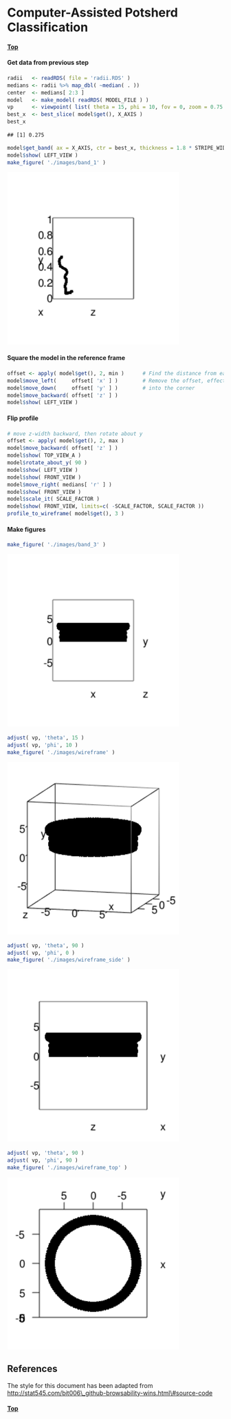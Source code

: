 
# Computer-Assisted Potsherd Classification

#### [Top](../README.md)

#### Get data from previous step

``` r
radii   <- readRDS( file = 'radii.RDS' )
medians <- radii %>% map_dbl( ~median( . ))
center  <- medians[ 2:3 ]
model   <- make_model( readRDS( MODEL_FILE ) )
vp      <- viewpoint( list( theta = 15, phi = 10, fov = 0, zoom = 0.75 ))
best_x  <- best_slice( model$get(), X_AXIS )
best_x
```

    ## [1] 0.275

``` r
model$get_band( ax = X_AXIS, ctr = best_x, thickness = 1.8 * STRIPE_WIDTH )
model$show( LEFT_VIEW )
make_figure( './images/band_1' )
```

<img src="./images/band_1.png" width="400">

#### Square the model in the reference frame

``` r
offset <- apply( model$get(), 2, min )      # Find the distance from each axis to the nearest model point
model$move_left(     offset[ 'x' ] )        # Remove the offset, effectively pushing the object
model$move_down(     offset[ 'y' ] )        # into the corner
model$move_backward( offset[ 'z' ] )
model$show( LEFT_VIEW )
```

#### Flip profile

``` r
# move z-width backward, then rotate about y
offset <- apply( model$get(), 2, max ) 
model$move_backward( offset[ 'z' ] )
model$show( TOP_VIEW_A )
model$rotate_about_y( 90 )
model$show( LEFT_VIEW )
model$show( FRONT_VIEW )
model$move_right( medians[ 'r' ] )
model$show( FRONT_VIEW )
model$scale_it( SCALE_FACTOR )
model$show( FRONT_VIEW, limits=c( -SCALE_FACTOR, SCALE_FACTOR ))
profile_to_wireframe( model$get(), 3 )
```

#### Make figures

``` r
make_figure( './images/band_3' )
```

<img src="./images/band_3.png" width="400">

``` r
adjust( vp, 'theta', 15 )
adjust( vp, 'phi', 10 )
make_figure( './images/wireframe' )
```

<img src="./images/wireframe.png" width="400">

``` r
adjust( vp, 'theta', 90 )
adjust( vp, 'phi', 0 )
make_figure( './images/wireframe_side' )
```

<img src="./images/wireframe_side.png" width="400">

``` r
adjust( vp, 'theta', 90 )
adjust( vp, 'phi', 90 )
make_figure( './images/wireframe_top' )
```

<img src="./images/wireframe_top.png" width="400">
<br>

References
----------

The style for this document has been adapted from http://stat545.com/bit006\_github-browsability-wins.html\#source-code

#### [Top](../README.md)
